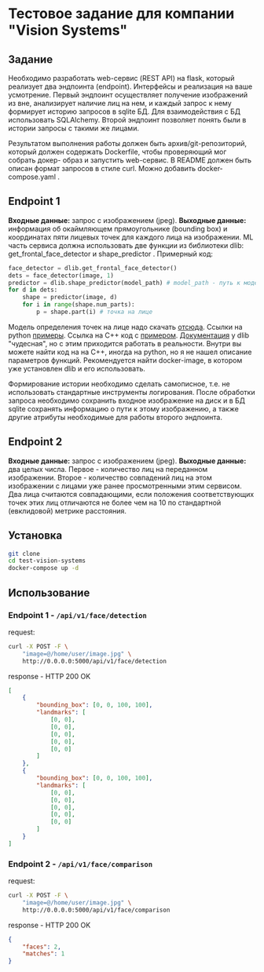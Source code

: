 Тестовое задание для компании "Vision Systems"
===============================================
## Задание
Необходимо разработать web-сервис (REST API) на flask, который реализует два эндпоинта (endpoint). Интерфейсы и реализация на ваше усмотрение.
Первый эндпоинт осуществляет получение изображений из вне, анализирует наличие лиц на нем, и каждый запрос к нему формирует историю запросов
в sqlite БД. Для взаимодействия с БД использовать SQLAlchemy. Второй эндпоинт позволяет понять были в истории запросы с такими же лицами.

Результатом выполнения работы должен быть архив/git-репозиторий, который должен содержать Dockerfile, чтобы проверяющий мог собрать докер-
образ и запустить web-сервис. В README должен быть описан формат запросов в стиле curl. Можно добавить docker-compose.yaml .

## Endpoint 1
**Входные данные:** запрос с изображением (jpeg).
**Выходные данные:** информация об окаймляющем прямоугольнике (bounding box) и координатах пяти лицевых точек для каждого лица на изображении.
ML часть сервиса должна использовать две функции из библиотеки dlib: get_frontal_face_detector и shape_predictor . Примерный код:
```python
face_detector = dlib.get_frontal_face_detector()
dets = face_detector(image, 1)
predictor = dlib.shape_predictor(model_path) # model_path - путь к модели, которую надо скачать
for d in dets:
    shape = predictor(image, d)
    for i in range(shape.num_parts):
        p = shape.part(i) # точка на лице
```
Модель определения точек на лице надо скачать [отсюда](https://github.com/davisking/dlib-models/blob/master/shape_predictor_5_face_landmarks.dat.bz2). Ссылки на python [примеры](https://www.programcreek.com/python/example/103113/dlib.get_frontal_face_detector). Ссылка на С++ код с [примером](http://dlib.net/face_detector.py.html). [Документация](http://dlib.net/imaging.html#get_frontal_face_detector) у dlib "чудесная", но с
этим приходится работать в реальности. Внутри вы можете найти код на на C++, иногда на python, но я не нашел описание параметров функций.
Рекомендуется найти docker-image, в котором уже установлен dlib и его использовать.


Формирование истории необходимо сделать самописное, т.е. не использовать стандартные инструменты логирования. После обработки запроса
необходимо сохранить входное изображение на диск и в БД sqlite сохранять информацию о пути к этому изображению, а также другие атрибуты
необходимые для работы второго эндпоинта.

## Endpoint 2
**Входные данные:** запрос с изображением (jpeg).
**Выходные данные:** два целых числа. Первое - количество лиц на переданном изображении. Второе - количество совпадений лиц на этом изображении с
лицами уже ранее просмотренными этим сервисом. Два лица считаются совпадающими, если положения соответствующих точек этих лиц отличаются
не более чем на 10 по стандартной (евклидовой) метрике расстояния.

## Установка
```bash
git clone 
cd test-vision-systems
docker-compose up -d
```

## Использование
### Endpoint 1 - `/api/v1/face/detection`
request:
```bash
curl -X POST -F \
    "image=@/home/user/image.jpg" \
    http://0.0.0.0:5000/api/v1/face/detection
```
response - HTTP 200 OK
```json
[
    {
        "bounding_box": [0, 0, 100, 100],
        "landmarks": [
            [0, 0],
            [0, 0],
            [0, 0],
            [0, 0],
            [0, 0]
        ]
    },
    {
        "bounding_box": [0, 0, 100, 100],
        "landmarks": [
            [0, 0],
            [0, 0],
            [0, 0],
            [0, 0],
            [0, 0]
        ]
    }
]
```
### Endpoint 2 - `/api/v1/face/comparison`
request:
```bash
curl -X POST -F \
    "image=@/home/user/image.jpg" \
    http://0.0.0.0:5000/api/v1/face/comparison
```
response - HTTP 200 OK
```json
{
    "faces": 2,
    "matches": 1
}
```
